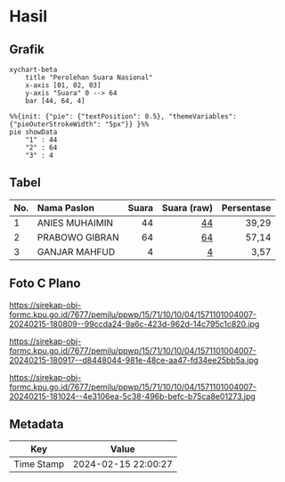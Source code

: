 # Hasil

## Grafik

```mermaid
xychart-beta
    title "Perolehan Suara Nasional"
    x-axis [01, 02, 03]
    y-axis "Suara" 0 --> 64
    bar [44, 64, 4]
```

```mermaid
%%{init: {"pie": {"textPosition": 0.5}, "themeVariables": {"pieOuterStrokeWidth": "5px"}} }%%
pie showData
    "1" : 44
    "2" : 64
    "3" : 4
```

## Tabel

| No. | Nama Paslon    | Suara | Suara (raw) | Persentase |
|:--- |:-------------- | -----:| -----------:| ----------:|
| 1   | ANIES MUHAIMIN | 44    | [44][p-1]   | 39,29      |
| 2   | PRABOWO GIBRAN | 64    | [64][p-2]   | 57,14      |
| 3   | GANJAR MAHFUD  | 4     | [4][p-3]    | 3,57       |


[p-1]: https://github.com/gigit-pemilu/pemilu-2024/blob/main/pilpres/hitung-suara/sub/15-jambi/sub/71-kota-jambi/sub/10-danau-sipin/sub/1004-selamat/sub/007-tps/sub/paslon-1.txt
[p-2]: https://github.com/gigit-pemilu/pemilu-2024/blob/main/pilpres/hitung-suara/sub/15-jambi/sub/71-kota-jambi/sub/10-danau-sipin/sub/1004-selamat/sub/007-tps/sub/paslon-2.txt
[p-3]: https://github.com/gigit-pemilu/pemilu-2024/blob/main/pilpres/hitung-suara/sub/15-jambi/sub/71-kota-jambi/sub/10-danau-sipin/sub/1004-selamat/sub/007-tps/sub/paslon-3.txt

## Foto C Plano

https://sirekap-obj-formc.kpu.go.id/7677/pemilu/ppwp/15/71/10/10/04/1571101004007-20240215-180809--99ccda24-9a6c-423d-962d-14c795c1c820.jpg

https://sirekap-obj-formc.kpu.go.id/7677/pemilu/ppwp/15/71/10/10/04/1571101004007-20240215-180917--d8448044-981e-48ce-aa47-fd34ee25bb5a.jpg

https://sirekap-obj-formc.kpu.go.id/7677/pemilu/ppwp/15/71/10/10/04/1571101004007-20240215-181024--4e3106ea-5c38-496b-befc-b75ca8e01273.jpg


## Metadata

| Key        | Value               |
| ---------- | ------------------- |
| Time Stamp | 2024-02-15 22:00:27 |



